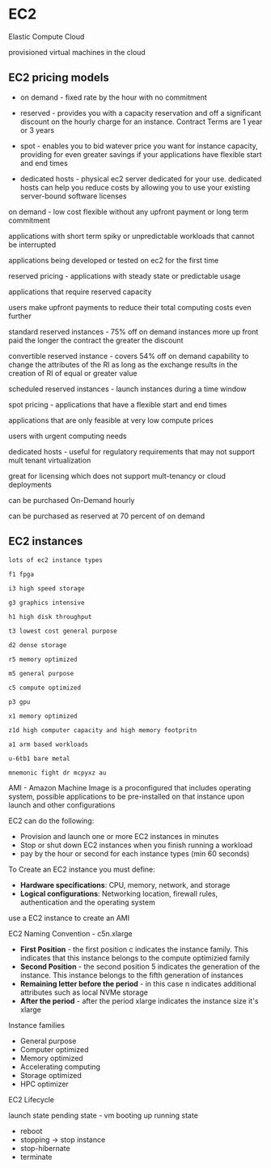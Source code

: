 # EC2

Elastic Compute Cloud

provisioned virtual machines in the cloud

## EC2 pricing models

* on demand - fixed rate by the hour with no commitment

* reserved - provides you with a capacity reservation and off a significant discount on the hourly charge for an instance. Contract Terms are 1 year or 3 years

* spot - enables you to bid watever price you want for instance capacity, providing for even greater savings if your applications have flexible start and end times

* dedicated hosts - physical ec2 server dedicated for your use. dedicated hosts can help you reduce costs by allowing you to use your existing server-bound software licenses

on demand - low cost flexible without any upfront payment or long term commitment

applications with short term spiky or unpredictable workloads that cannot be interrupted

applications being developed or tested on ec2 for the first time

reserved pricing - applications with steady state or predictable usage

applications that require reserved capacity

users make upfront payments to reduce their total computing costs even further

standard reserved instances - 75% off on demand instances more up front paid the longer the contract the greater the discount

convertible reserved instance - covers 54% off on demand capability to change the attributes of the RI as long as the exchange results in the creation of RI of equal or greater value

scheduled reserved instances - launch instances during a time window

spot pricing - applications that have a flexible start and end times

applications that are only feasible at very low compute prices

users with urgent computing needs

dedicated hosts - useful for regulatory requirements that may not support mult tenant virtualization

great for licensing which does not support mult-tenancy or cloud deployments

can be purchased On-Demand hourly

can be purchased as reserved at 70 percent of on demand

## EC2 instances

    lots of ec2 instance types

    f1 fpga

    i3 high speed storage

    g3 graphics intensive

    h1 high disk throughput

    t3 lowest cost general purpose

    d2 dense storage

    r5 memory optimized

    m5 general purpose

    c5 compute optimized

    p3 gpu

    x1 memory optimized 

    z1d high computer capacity and high memory footpritn

    a1 arm based workloads

    u-6tb1 bare metal

    mnemonic fight dr mcpyxz au

AMI - Amazon Machine Image is a proconfigured that includes operating system, possible applications to be pre-installed on that instance upon launch and other configurations

EC2 can do the following:

* Provision and launch one or more EC2 instances in minutes
* Stop or shut down EC2 instances when you finish running a workload
* pay by the hour or second for each instance types (min 60 seconds)

To Create an EC2 instance you must define:

* __Hardware specifications__: CPU, memory, network, and storage
* __Logical configurations__: Networking location, firewall rules, authentication and the operating system

use a EC2 instance to create an AMI

EC2 Naming Convention - c5n.xlarge

* __First Position__ - the first position c indicates the instance family. This indicates that this instance belongs to the compute optimizied family
* __Second Position__ - the second position 5 indicates the generation of the instance. This instance belongs to the fifth generation of instances
* __Remaining letter before the period__ - in this case n indicates additional attributes such as local NVMe storage
* __After the period__ - after the period xlarge indicates the instance size it's xlarge

Instance families

* General purpose
* Computer optimized
* Memory optimized
* Accelerating computing
* Storage optimized
* HPC optimizer

EC2 Lifecycle

launch state
pending state - vm booting up
running state

* reboot
* stopping -> stop instance
* stop-hibernate
* terminate
